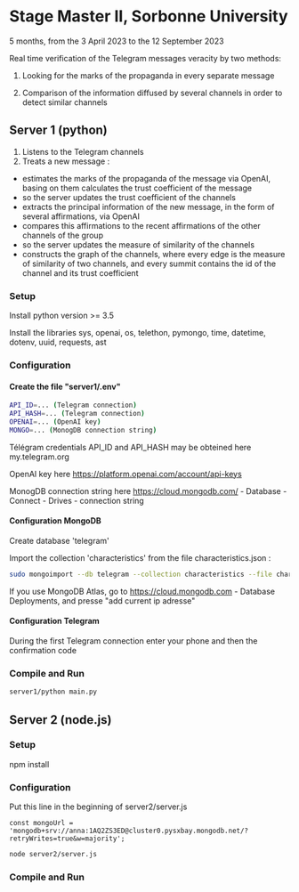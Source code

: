 # Stage Master II, Sorbonne University 
5 months, from the 3 April 2023 to the 12 September 2023

Real time verification of the Telegram messages veracity by two methods:

1) Looking for the marks of the propaganda in every separate message

2) Comparison of the information diffused by several channels in order to detect similar channels

## Server 1 (python)
1) Listens to the Telegram channels
2) Treats a new message :
- estimates the marks of the propaganda of the message via OpenAI, basing on them calculates the trust coefficient of the message 
- so the server updates the trust coefficient of the channels
- extracts the principal information of the new message, in the form of several affirmations, via OpenAI
- compares this affirmations to the recent affirmations of the other channels of the group
- so the server updates the measure of similarity of the channels
- constructs the graph of the channels, where every edge is the measure of similarity of two channels, and every summit contains the id of the channel and its trust coefficient 
  
### Setup 
Install python version >= 3.5 

Install the libraries sys, openai, os, telethon, pymongo, time, datetime, dotenv, uuid, requests, ast  
### Configuration
#### Create the file "server1/.env" 
```sh
API_ID=... (Telegram connection)
API_HASH=... (Telegram connection)
OPENAI=... (OpenAI key)
MONGO=... (MonogDB connection string)
```
Télégram credentials API_ID and API_HASH may be obteined here my.telegram.org

OpenAI key here https://platform.openai.com/account/api-keys

MonogDB connection string here https://cloud.mongodb.com/ - Database - Connect - Drives - connection string

#### Configuration MongoDB

Create database 'telegram'

Import the collection 'characteristics' from the file characteristics.json :

```sh
sudo mongoimport --db telegram --collection characteristics --file characteristics.json
```
If you use MongoDB Atlas, go to https://cloud.mongodb.com - Database Deployments, and presse "add current ip adresse"

#### Configuration Telegram
During the first Telegram connection enter your phone and then the confirmation code
### Compile and Run
```sh
server1/python main.py
```

## Server 2 (node.js)
### Setup
npm install
### Configuration
Put this line in the beginning of server2/server.js
```
const mongoUrl = 'mongodb+srv://anna:1AQ2ZS3ED@cluster0.pysxbay.mongodb.net/?retryWrites=true&w=majority';
```
```sh
node server2/server.js
```

### Compile and Run
